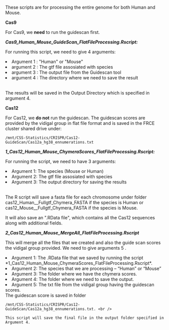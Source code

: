 These scripts are for processing the entire genome for both Human and Mouse.

**Cas9**

For Cas9, we **need** to run the guidescan first. 

***Cas9_Human_Mouse_GuideScan_FlatFileProcessing.Rscript:***


For running this script, we need to give 4 arguments:<br />
 
<li> Argument 1 : "Human" or "Mouse" </li>
<li> argument 2 :  The gtf file assosiated with species </li>
<li> argument 3 :  The output file from the Guidescan tool </li>
<li> argument 4 :  The directory where we need to save the result </li>
<br />

The results will be saved in the Output Directory which is specified in argument 4.

**Cas12**

For Cas12, we **do not** run the guidescan. The guidescan scores are provided by the vidigal group in flat file format and is saved in the FRCE cluster shared drive under:

````
/mnt/CSS-Statistics/CRISPR/Cas12-GuideScan/Cas12a_hg38_ennumerations.txt
````

***1_Cas12_Human_Mouse_ChymeraScores_FlatFileProcessing.Rscript:***
   
For running the script, we need to have 3 arguments: 
<li> Argument 1: The species (Mouse or Human) </li>
<li> Argument 2: The gtf file assosiated with species </li>
<li> Argument 3: The output directory for saving the results </li>
<br />

The R script will save a fasta file for each chromosome under folder cas12_Human__Fullgtf_Chymera_FASTA if the species is Human or cas12_Mouse__Fullgtf_Chymera_FASTA if the species is Mouse.<br />

It will also save an ".RData file", which contains all the Cas12 sequences along with additional fields.<br />


***2_Cas12_Human_Mouse_MergeAll_FlatFileProcessing.Rscript*** <br />

This will merge all the files that we created and also the guide scan scores the vidigal group provided.  We need to give arguments 5 . <br />
        
<li> Argument 1: The .RData file that we saved by running the script *1_Cas12_Human_Mouse_ChymeraScores_FlatFileProcessing.Rscript*. </li>
<li> Argument 2: The species that we are processing  – “Human” or “Mouse” </li>
<li> Argument 3: The folder where we have the chymera scores. </li>
<li> Argument 4: The folder where we need to save the output. </li>
<li> Argument 5: The txt file from the vidigal group having the guidescan scores. </li>
 The guidescan score is saved in folder
    
    /mnt/CSS-Statistics/CRISPR/Cas12-GuideScan/Cas12a_hg38_ennumerations.txt. <br />

    This script will save the final file in the output folder specified in Argument 4.







